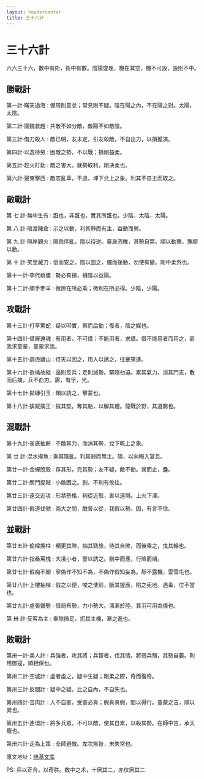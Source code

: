```yaml
---
layout: headercenter
title: 三十六计
---
```


# 三十六計

六六三十六，數中有術，術中有數。陰陽燮理，機在其空，機不可設，設則不中。

## 勝戰計

第一計‧瞞天過海
:	備周則意怠；常見則不疑。陰在陽之內，不在陽之對。太陽，太陰。

第二計‧圍魏救趙
: 共敵不如分敵，敵陽不如敵陰。

第三計‧借刀殺人
:	敵已明，友未定，引友殺敵，不自出力，以損推演。

第四計‧以逸待勞
:	困敵之勢，不以戰；損剛益柔。

第五計‧趁火打劫
:	敵之害大，就勢取利，剛決柔也。

第六計‧聲東擊西
:	敵志亂萃，不虞，坤下兌上之象。利其不自主而取之。

## 敵戰計

第 七 計‧無中生有
:	誑也，非誑也，實其所誑也。少陰、太陰、太陽。

第 八 計‧暗渡陳倉
:	示之以動，利其靜而有主，益動而巽。

第 九 計‧隔岸觀火
:	陽乖序亂，陰以待逆。暴戾恣睢，其勢自斃。順以動豫，豫順以動。

第 十 計‧笑里藏刀
:	信而安之，陰以圖之，備而後動，勿使有變。剛中柔外也。

第十一計‧李代桃僵
:	勢必有損，損陰以益陽。

第十二計‧順手牽羊
:	微隙在所必乘；微利在所必得。少陰，少陽。

## 攻戰計

第十三計‧打草驚蛇
:	疑以叩實，察而后動；復者，陰之媒也。

第十四計‧借屍還魂
:	有用者，不可借；不能用者，求借。借不能用者而用之，匪我求童蒙，童蒙求我。

第十五計‧調虎離山
:	待天以困之，用人以誘之，往蹇來連。

第十六計‧欲擒故縱
:	逼則反兵；走則減勢。緊隨勿迫。累其氣力，消其鬥志，散而后擒，兵不血刃。需，有孚，光。

第十七計‧拋磚引玉
:	類以誘之，擊蒙也。

第十八計‧擒賊擒王
:	摧其堅，奪其魁，以解其體。龍戰於野，其道窮也。

## 混戰計

第十九計‧釜底抽薪
:	不敵其力，而消其勢，兌下乾上之象。

第 廿 計‧混水摸魚
:	乘其陰亂，利其弱而無主。隨，以向晦入宴息。

第廿一計‧金蟬脫殼
:	存其形，完其勢；友不疑，敵不動。巽而止，蠱。

第廿二計‧關門捉賊
:	小敵困之。剝，不利有攸往。

第廿三計‧遠交近攻
:	形禁勢格，利從近取，害以遠隔。上火下澤。

第廿四計‧假道伐虢
:	兩大之間，敵脅以從，我假以勢。困，有言不信。

## 並戰計

第廿五計‧偷樑換柱
:	頻更其陣，抽其勁旅，待其自敗，而後乘之，曳其輪也。

第廿六計‧指桑罵槐
:	大凌小者，警以誘之。剛中而應，行險而順。

第廿七計‧假痴不顛
:	寧偽作不知不為，不偽作假知妄為。靜不露機，雲雪屯也。

第廿八計‧上樓抽梯
:	假之以便，唆之使前，斷其援應，陷之死地。遇毒，位不當也。

第廿九計‧虛張聲勢
:	借局布勢，力小勢大。鴻漸於陸，其羽可用為儀也。

第 卅 計‧反客為主
:	乘隙插足，扼其主機，漸之進也。

## 敗戰計

第卅一計‧美人計
:	兵強者，攻其將；兵智者，伐其情。將弱兵頹，其勢自萎。利用御寇，順相保也。

第卅二計‧空城計
:	虛者虛之，疑中生疑；剛柔之際，奇而復奇。

第卅三計‧反間計
:	疑中之疑。比之自內，不自失也。

第卅四計‧苦肉計
:	人不自害，受害必真；假真真假，間以得行。童蒙之吉，順以巽也。

第卅五計‧連環計
:	將多兵眾，不可以敵，使其自累，以殺其勢。在師中吉，承天寵也。

第卅六計‧走為上策
:	全師避敵。左次無咎，未失常也。

原文地址：[维基文库](https://zh.wikisource.org/wiki/%E4%B8%89%E5%8D%81%E5%85%AD%E8%A8%88)

PS: 兵以正合，以奇胜。数中之术，十居其二，亦仅居其二
